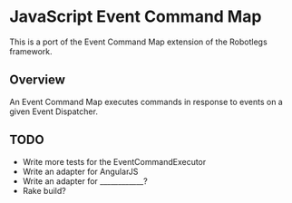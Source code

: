 # JavaScript Event Command Map

This is a port of the Event Command Map extension of the Robotlegs framework.

## Overview

An Event Command Map executes commands in response to events on a given Event Dispatcher.

## TODO

* Write more tests for the EventCommandExecutor
* Write an adapter for AngularJS
* Write an adapter for ____________?
* Rake build?